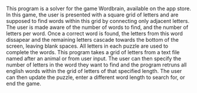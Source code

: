 This program is a solver for the game Wordbrain, available on the app store. In this game, the user is presented with a square grid of letters and are supposed to find words within this grid by connecting only adjacent letters. The user is made aware of the number of words to find, and the number of letters per word. Once a correct word is found, the letters from this word dissapear and the remaining letters cascade towards the bottom of the screen, leaving blank spaces. All letters in each puzzle are used to complete the words. This program takes a grid of letters from a text file named after an animal or from user input. The user can then specify the number of letters in the word they want to find and the program retruns all english words within the grid of letters of that specified length. The user can then update the puzzle, enter a different word length to search for, or end the game.

